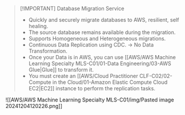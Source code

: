 
> [!IMPORTANT] Database Migration Service
> - Quickly and securely migrate databases to AWS, resilient, self healing.
> - The source database remains available during the migration.
> - Supports Homogeneous and Heterogeneous migrations.
> - Continuous Data Replication using CDC. -> No Data Transformation.
> - Once your Data is in AWS, you can use [[AWS/AWS Machine Learning Specialty MLS-C01/01-Data Engineering/03-AWS Glue|Glue]] to transform it.
> - You must create an [[AWS/Cloud Practitioner CLF-C02/02-Compute in the Cloud/01-Amazon Elastic Compute Cloud EC2|EC2]] instance to perform the replication tasks.

![[AWS/AWS Machine Learning Specialty MLS-C01/img/Pasted image 20241204120226.png]]